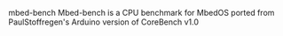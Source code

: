 mbed-bench
Mbed-bench is a CPU benchmark for MbedOS ported from PaulStoffregen's Arduino version of CoreBench v1.0 